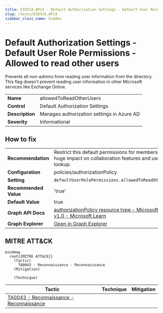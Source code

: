 ```yaml
---
title: EIDSCA.AP14 - Default Authorization Settings - Default User Role Permissions - Allowed to read other users
slug: /tests/EIDSCA.AP14
sidebar_class_name: hidden
---
```


# Default Authorization Settings - Default User Role Permissions - Allowed to read other users

Prevents all non-admins from reading user information from the directory. This flag doesn't prevent reading user information in other Microsoft services like Exchange Online.

| | |
|-|-|
| **Name** | allowedToReadOtherUsers |
| **Control** | Default Authorization Settings |
| **Description** | Manages authorization settings in Azure AD |
| **Severity** | Informational |

## How to fix



| | |
|-|-|
| **Recommendation** | Restrict this default permissions for members have huge impact on collaboration features and user lookup. |
| **Configuration** | policies/authorizationPolicy |
| **Setting** | `defaultUserRolePermissions.allowedToReadOtherUsers` |
| **Recommended Value** | 'true' |
| **Default Value** | true |
| **Graph API Docs** | [authorizationPolicy resource type - Microsoft Graph v1.0 - Microsoft Learn](https://learn.microsoft.com/en-us/graph/api/resources/authorizationpolicy) |
| **Graph Explorer** | [Open in Graph Explorer](https://developer.microsoft.com/en-us/graph/graph-explorer?request=policies/authorizationPolicy&method=GET&version=beta&GraphUrl=https://graph.microsoft.com) |


## MITRE ATT&CK

```mermaid
mindmap
  root{{MITRE ATT&CK}}
    (Tactic)
      TA0043 - Reconnaissance - Reconnaissance
    (Mitigation)

    (Technique)

```
|Tactic|Technique|Mitigation|
|---|---|---|
|[TA0043 - Reconnaissance - Reconnaissance](https://attack.mitre.org/tactics/TA0043)|||

